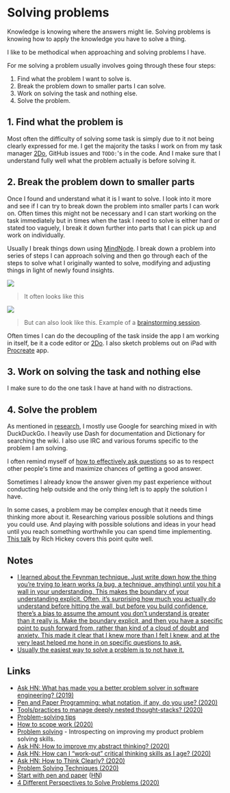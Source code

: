 # Solving problems

Knowledge is knowing where the answers might lie. Solving problems is knowing how to apply the knowledge you have to solve a thing.

I like to be methodical when approaching and solving problems I have.

For me solving a problem usually involves going through these four steps:

1. Find what the problem I want to solve is.
2. Break the problem down to smaller parts I can solve.
3. Work on solving the task and nothing else.
4. Solve the problem.

## 1. Find what the problem is

Most often the difficulty of solving some task is simply due to it not being clearly expressed for me. I get the majority the tasks I work on from my task manager [2Do](../macOS/apps/2do.md), GitHub issues and `TODO:`'s in the code. And I make sure that I understand fully well what the problem actually is before solving it.

## 2. Break the problem down to smaller parts

Once I found and understand what it is I want to solve. I look into it more and see if I can try to break down the problem into smaller parts I can work on. Often times this might not be necessary and I can start working on the task immediately but in times when the task I need to solve is either hard or stated too vaguely, I break it down further into parts that I can pick up and work on individually.

Usually I break things down using [MindNode](../macOS/apps/mindnode.md). I break down a problem into series of steps I can approach solving and then go through each of the steps to solve what I originally wanted to solve, modifying and adjusting things in light of newly found insights.

![](https://i.imgur.com/qHAJdYk.png)

> It often looks like this

![](https://i.imgur.com/L5ueCNB.png)

> But can also look like this. Example of a [brainstorming session](https://youtu.be/sB0DWq3PTDk).

Often times I can do the decoupling of the task inside the app I am working in itself, be it a code editor or [2Do](../macOS/apps/2do.md). I also sketch problems out on iPad with [Procreate](https://procreate.art/) app.

## 3. Work on solving the task and nothing else

I make sure to do the one task I have at hand with no distractions.

## 4. Solve the problem

As mentioned in [research](research.md), I mostly use Google for searching mixed in with DuckDuckGo. I heavily use Dash for documentation and Dictionary for searching the wiki. I also use IRC and various forums specific to the problem I am solving.

I often remind myself of [how to effectively ask questions](asking-questions.md) so as to respect other people's time and maximize chances of getting a good answer.

Sometimes I already know the answer given my past experience without conducting help outside and the only thing left is to apply the solution I have.

In some cases, a problem may be complex enough that it needs time thinking more about it. Researching various possible solutions and things you could use. And playing with possible solutions and ideas in your head until you reach something worthwhile you can spend time implementing. [This talk](https://www.youtube.com/watch?v=f84n5oFoZBc) by Rich Hickey covers this point quite well.

## Notes

- [I learned about the Feynman technique. Just write down how the thing you’re trying to learn works (a bug, a technique, anything) until you hit a wall in your understanding. This makes the boundary of your understanding explicit. Often, it’s surprising how much you actually do understand before hitting the wall, but before you build confidence, there’s a bias to assume the amount you don’t understand is greater than it really is. Make the boundary explicit, and then you have a specific point to push forward from, rather than kind of a cloud of doubt and anxiety. This made it clear that I knew more than I felt I knew, and at the very least helped me hone in on specific questions to ask.](https://lobste.rs/s/x1kzuw/what_tools_made_you_better_programmer)
- [Usually the easiest way to solve a problem is to not have it.](https://twitter.com/grhmc/status/1376148802428665861)

## Links

- [Ask HN: What has made you a better problem solver in software engineering? (2019)](https://news.ycombinator.com/item?id=21659537)
- [Pen and Paper Programming: what notation, if any, do you use? (2020)](https://lobste.rs/s/qe1ac6/pen_paper_programming_what_notation_if)
- [Tools/practices to manage deeply nested thought-stacks? (2020)](https://lobste.rs/s/ka2diu/tools_practices_manage_deeply_nested)
- [Problem-solving tips](https://twitter.com/3blue1brown/status/1264221747391328256)
- [How to scope work (2020)](https://highgrowthengineering.substack.com/p/how-to-scope-work-)
- [Problem solving](https://www.alexkehayias.com/essays/problem-solving/) - Introspecting on improving my product problem solving skills.
- [Ask HN: How to improve my abstract thinking? (2020)](https://news.ycombinator.com/item?id=23675370)
- [Ask HN: How can I “work-out” critical thinking skills as I age? (2020)](https://news.ycombinator.com/item?id=24025759)
- [Ask HN: How to Think Clearly? (2020)](https://news.ycombinator.com/item?id=24892599)
- [Problem Solving Techniques (2020)](https://denvaar.github.io/articles/problem_solving_example.html)
- [Start with pen and paper](https://sethetter.com/posts/start-with-pen-and-paper/) ([HN](https://news.ycombinator.com/item?id=25031483))
- [4 Different Perspectives to Solve Problems (2020)](https://neilkakkar.com/different-perspectives-to-solve-problems.html)
